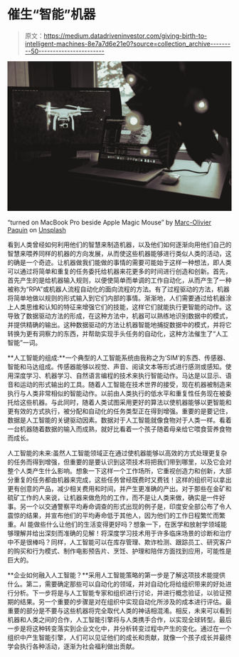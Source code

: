 # 催生“智能”机器

> 原文：<https://medium.datadriveninvestor.com/giving-birth-to-intelligent-machines-8e7a7d6e21e0?source=collection_archive---------50----------------------->

![](img/540fbb8cf86f610674ef2a97f01055eb.png)

“turned on MacBook Pro beside Apple Magic Mouse” by [Marc-Olivier Paquin](https://unsplash.com/@marco_blackboulevard?utm_source=medium&utm_medium=referral) on [Unsplash](https://unsplash.com?utm_source=medium&utm_medium=referral)

看到人类曾经如何利用他们的智慧来制造机器，以及他们如何逐渐向用他们自己的智慧来喂养同样的机器的方向发展，从而使这些机器能够进行类似人类的活动，这的确是一个奇迹。让机器做我们能做的事情的需要可能始于这样一种想法，即人类可以通过将简单和重复的任务委托给机器来花更多的时间进行创造和创新。首先，首先产生的是给机器输入规则，以便使简单而单调的工作自动化，从而产生了一种被称为“RPA”或机器人流程自动化的面向流程的方法。有了过程驱动的方法，机器将简单地做以规则的形式输入到它们内部的事情。渐渐地，人们需要通过给机器涂上人类思维和认知的特征来增强它们的技能，这样它们就能执行更智能的动作。这导致了数据驱动方法的形成，在这种方法中，机器可以熟练地识别数据中的模式，并提供精确的输出。这种数据驱动的方法让机器智能地捕捉数据中的模式，并将它转换为更有洞察力的东西，并帮助实现手头任务的自动化，这种方法催生了“人工智能”一词。

**人工智能的组成:**一个典型的人工智能系统由我称之为‘SIM’的东西、传感器、智能和马达组成。传感器能够以视觉、声音、阅读文本等形式进行感测或感知。使用深度学习、机器学习、自然语言编程的技术来执行智能动作。马达是以显示、语音和运动的形式输出的工具。随着人工智能在技术世界的接受，现在机器被制造来执行与人类非常相似的智能动作。以前由人类执行的低水平和重复性任务现在被委托给这些机器。与此同时，随着人类试图采用更好的算法以使机器能够以更智能和更有效的方式执行，被分配和自动化的任务类型正在得到增强。重要的是要记住，数据是人工智能的关键驱动因素。数据对于人工智能就像食物对于人类一样。看着一台机器随着数据的输入而成熟，就好比看着一个孩子随着母亲给它喂食营养食物而成长。

人工智能的未来:虽然人工智能领域正在通过使机器能够以高效的方式处理更复杂的任务而得到增强，但重要的是要认识到这项技术将把我们带到哪里，以及它会对整个人类产生什么影响。想象一下这样一个工作场所，它重视创造力和创新，大部分重复的任务都由机器来完成，这些任务曾经既费时又费钱！这样的组织可以拿出更有创意的产品，减少相关费用和时间，并产生更准确的产出。对于那些在金矿和硫矿工作的人来说，让机器来做危险的工作，而不是让人类来做，确实是一件好事。另一个以交通警察平均寿命调查的形式出现的例子是，印度安全部公布了令人震惊的结果，并宣布他们的平均寿命低于其他人，因为他们的工作日程繁忙而繁重。AI 能做些什么让他们的生活变得更好吗？想象一下，在医学和放射学领域能够理解并给出深刻而准确的见解！将深度学习技术用于许多临床场景的诊断和治疗中不是很棒吗？同样，人工智能可以在库存管理、欺诈检测、跟踪员工、研究客户的购买和行为模式、制作电影预告片、烹饪、护理和陪伴方面找到应用，可能性是巨大的。

**企业如何融入人工智能？**采用人工智能策略的第一步是了解这项技术能提供什么。第二，需要确定那些可以自动化的领域，并对自动化将给组织带来的好处进行分析。下一步将是与人工智能专家和组织进行讨论，并进行概念验证，以验证预期的结果。另一个重要的步骤是对在组织中实现自动化所涉及的成本进行评估。最重要的部分是不要与这些机器将完全取代人类的神话相混淆。相反，未来可以看到机器和人类之间的合作，人工智能引擎将与人类携手合作，以实现全球转型。最后一步是将这种转变落实到企业文化中，并分析转变过程中产生的变化。通过在一个组织中产生智能引擎，人们可以见证他们的成长和贡献，就像一个孩子成长并最终学会执行各种活动，逐渐为社会福利做出贡献。
